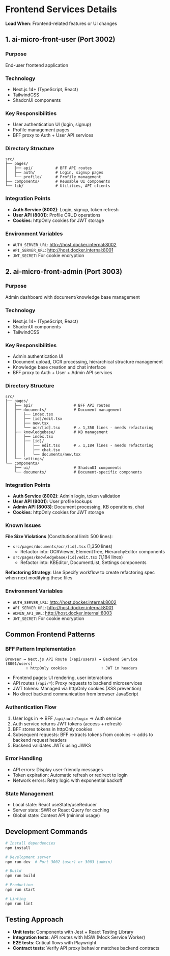 # Frontend Services Details

**Load When**: Frontend-related features or UI changes

## 1. ai-micro-front-user (Port 3002)

### Purpose

End-user frontend application

### Technology

- Next.js 14+ (TypeScript, React)
- TailwindCSS
- ShadcnUI components

### Key Responsibilities

- User authentication UI (login, signup)
- Profile management pages
- BFF proxy to Auth + User API services

### Directory Structure

```text
src/
├── pages/
│   ├── api/          # BFF API routes
│   ├── auth/         # Login, signup pages
│   └── profile/      # Profile management
├── components/       # Reusable UI components
└── lib/              # Utilities, API clients
```

### Integration Points

- **Auth Service (8002)**: Login, signup, token refresh
- **User API (8001)**: Profile CRUD operations
- **Cookies**: httpOnly cookies for JWT storage

### Environment Variables

- `AUTH_SERVER_URL`: <http://host.docker.internal:8002>
- `API_SERVER_URL`: <http://host.docker.internal:8001>
- `JWT_SECRET`: For cookie encryption

## 2. ai-micro-front-admin (Port 3003)

### Purpose

Admin dashboard with document/knowledge base management

### Technology

- Next.js 14+ (TypeScript, React)
- ShadcnUI components
- TailwindCSS

### Key Responsibilities

- Admin authentication UI
- Document upload, OCR processing, hierarchical structure management
- Knowledge base creation and chat interface
- BFF proxy to Auth + User + Admin API services

### Directory Structure

```text
src/
├── pages/
│   ├── api/                  # BFF API routes
│   ├── documents/            # Document management
│   │   ├── index.tsx
│   │   ├── [id]/edit.tsx
│   │   ├── new.tsx
│   │   └── ocr/[id].tsx      # ⚠️ 1,350 lines - needs refactoring
│   ├── knowledgebase/        # KB management
│   │   ├── index.tsx
│   │   ├── [id]/
│   │   │   ├── edit.tsx      # ⚠️ 1,184 lines - needs refactoring
│   │   │   ├── chat.tsx
│   │   │   └── documents/new.tsx
│   └── settings/
└── components/
    ├── ui/                   # ShadcnUI components
    └── documents/            # Document-specific components
```

### Integration Points

- **Auth Service (8002)**: Admin login, token validation
- **User API (8001)**: User profile lookups
- **Admin API (8003)**: Document processing, KB operations, chat
- **Cookies**: httpOnly cookies for JWT storage

### Known Issues

**File Size Violations** (Constitutional limit: 500 lines):

- `src/pages/documents/ocr/[id].tsx` (1,350 lines)
  - Refactor into: OCRViewer, ElementTree, HierarchyEditor components
- `src/pages/knowledgebase/[id]/edit.tsx` (1,184 lines)
  - Refactor into: KBEditor, DocumentList, Settings components

**Refactoring Strategy**: Use Specify workflow to create refactoring spec when next modifying these files

### Environment Variables

- `AUTH_SERVER_URL`: <http://host.docker.internal:8002>
- `API_SERVER_URL`: <http://host.docker.internal:8001>
- `ADMIN_API_URL`: <http://host.docker.internal:8003>
- `JWT_SECRET`: For cookie encryption

## Common Frontend Patterns

### BFF Pattern Implementation

```text
Browser → Next.js API Route (/api/users) → Backend Service (8001/users)
         ↑ httpOnly cookies               ↑ JWT in headers
```

- Frontend pages: UI rendering, user interactions
- API routes (`/api/*`): Proxy requests to backend microservices
- JWT tokens: Managed via httpOnly cookies (XSS prevention)
- No direct backend communication from browser JavaScript

### Authentication Flow

1. User logs in → BFF `/api/auth/login` → Auth service
2. Auth service returns JWT tokens (access + refresh)
3. BFF stores tokens in httpOnly cookies
4. Subsequent requests: BFF extracts tokens from cookies → adds to backend request headers
5. Backend validates JWTs using JWKS

### Error Handling

- API errors: Display user-friendly messages
- Token expiration: Automatic refresh or redirect to login
- Network errors: Retry logic with exponential backoff

### State Management

- Local state: React useState/useReducer
- Server state: SWR or React Query for caching
- Global state: Context API (minimal usage)

## Development Commands

```bash
# Install dependencies
npm install

# Development server
npm run dev  # Port 3002 (user) or 3003 (admin)

# Build
npm run build

# Production
npm run start

# Linting
npm run lint
```

## Testing Approach

- **Unit tests**: Components with Jest + React Testing Library
- **Integration tests**: API routes with MSW (Mock Service Worker)
- **E2E tests**: Critical flows with Playwright
- **Contract tests**: Verify API proxy behavior matches backend contracts
